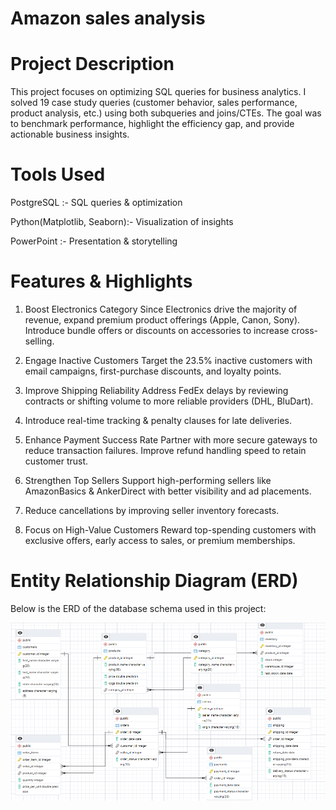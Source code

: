 

# Amazon sales analysis

# Project Description

This project focuses on optimizing SQL queries for business analytics.
I solved 19 case study queries (customer behavior, sales performance, product analysis, etc.) using both subqueries and joins/CTEs.
The goal was to benchmark performance, highlight the efficiency gap, and provide actionable business insights.

# Tools Used

PostgreSQL :- SQL queries & optimization

Python(Matplotlib, Seaborn):- Visualization of insights

PowerPoint :- Presentation & storytelling



# Features & Highlights

1. Boost Electronics Category
Since Electronics drive the majority of revenue, expand premium product offerings (Apple, Canon, Sony).
Introduce bundle offers or discounts on accessories to increase cross-selling.

2. Engage Inactive Customers
Target the 23.5% inactive customers with email campaigns, first-purchase discounts, and loyalty points.

3. Improve Shipping Reliability
Address FedEx delays by reviewing contracts or shifting volume to more reliable providers (DHL, BluDart).

4. Introduce real-time tracking & penalty clauses for late deliveries.

5. Enhance Payment Success Rate
Partner with more secure gateways to reduce transaction failures.
Improve refund handling speed to retain customer trust.

6. Strengthen Top Sellers
Support high-performing sellers like AmazonBasics & AnkerDirect with better visibility and ad placements.

7. Reduce cancellations by improving seller inventory forecasts.

8. Focus on High-Value Customers
Reward top-spending customers with exclusive offers, early access to sales, or premium memberships.


# Entity Relationship Diagram (ERD)

Below is the ERD of the database schema used in this project:

![Amazon ERD](https://github.com/Shumaila-Hasan/amazon/blob/main/amazon_erd.png)
